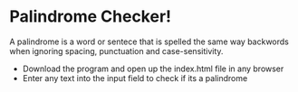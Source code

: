 # Palindrome Checker!

A palindrome is a word or sentece that is spelled the same way backwords when ignoring spacing, punctuation and case-sensitivity.

- Download the program and open up the index.html file in any browser
- Enter any text into the input field to check if its a palindrome
